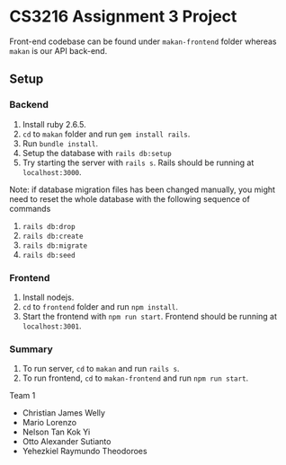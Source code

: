 # CS3216 Assignment 3 Project

Front-end codebase can be found under `makan-frontend` folder whereas `makan` is our API back-end.

## Setup

### Backend

1. Install ruby 2.6.5.
2. `cd` to `makan` folder and run `gem install rails`.
3. Run `bundle install`.
4. Setup the database with `rails db:setup`
5. Try starting the server with `rails s`. Rails should be running at `localhost:3000`.

Note: if database migration files has been changed manually,
you might need to reset the whole database with the following sequence of commands
1. `rails db:drop`
2. `rails db:create`
3. `rails db:migrate`
4. `rails db:seed`

### Frontend

1. Install nodejs.
2. `cd` to `frontend` folder and run `npm install`.
3. Start the frontend with `npm run start`. Frontend should be running at `localhost:3001`.

### Summary

1. To run server, `cd` to `makan` and run `rails s`.
2. To run frontend, `cd` to `makan-frontend` and run `npm run start`.

Team 1
- Christian James Welly
- Mario Lorenzo
- Nelson Tan Kok Yi
- Otto Alexander Sutianto
- Yehezkiel Raymundo Theodoroes
